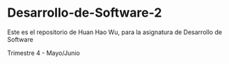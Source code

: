 # Desarrollo-de-Software-2

Este es el repositorio de Huan Hao Wu, para la asignatura de Desarrollo de Software

Trimestre 4 - Mayo/Junio
